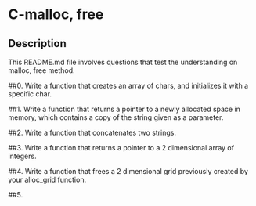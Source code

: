 # C-malloc, free

## Description
This README.md file involves questions that test the understanding on malloc, free method.

##0. Write a function that creates an array of chars, and initializes it with a specific char.

##1. Write a function that returns a pointer to a newly allocated space in memory, which contains a copy of the string given as a parameter.

##2. Write a function that concatenates two strings.

##3. Write a function that returns a pointer to a 2 dimensional array of integers.

##4. Write a function that frees a 2 dimensional grid previously created by your alloc_grid function.

##5.
